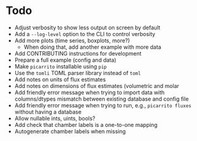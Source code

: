 # Todo

- Adjust verbosity to show less output on screen by default
- Add a `--log-level` option to the CLI to control verbosity
- Add more plots (time series, boxplots, more?)
  - When doing that, add another example with more data
- Add CONTRIBUTING instructions for development
- Prepare a full example (config and data)
- Make `picarrito` installable using `pip`
- Use the `tomli` TOML parser library instead of `toml`
- Add notes on units of flux estimates
- Add notes on dimensions of flux estimates (volumetric and molar
- Add friendly error message when trying to import data with columns/dtypes mismatch between existing database and config file
- Add friendly error message when trying to run, e.g., `picarrito fluxes` without having a database
- Allow nullable ints, uints, bools?
- Add check that chamber labels is a one-to-one mapping
- Autogenerate chamber labels when missing
